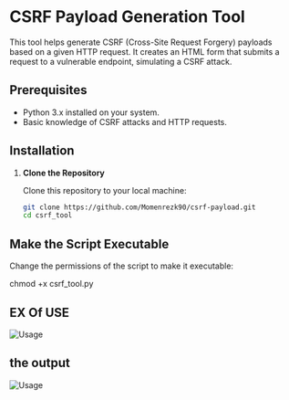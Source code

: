 # CSRF Payload Generation Tool

This tool helps generate CSRF (Cross-Site Request Forgery) payloads based on a given HTTP request. It creates an HTML form that submits a request to a vulnerable endpoint, simulating a CSRF attack.

## Prerequisites

- Python 3.x installed on your system.
- Basic knowledge of CSRF attacks and HTTP requests.

## Installation

1. **Clone the Repository**

   Clone this repository to your local machine:

   ```sh
   git clone https://github.com/Momenrezk90/csrf-payload.git
   cd csrf_tool

## Make the Script Executable

   Change the permissions of the script to make it executable:

   chmod +x csrf_tool.py

## EX Of USE 

![Usage](Usage.png)

## the output 

![Usage](output.png)





